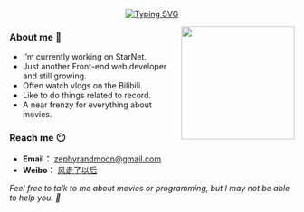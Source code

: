 <div align="center">

[![Typing SVG](https://readme-typing-svg.herokuapp.com?color=2A92C0&size=40&width=600&height=120&lines=Hey+There%2C+I'm+Zephyr+%F0%9F%98%89)](https://git.io/typing-svg)
   
</div>

<img align='right' src='https://raw.githubusercontent.com/SP-XD/SP-XD/main/images/linux.gif' width='200"'>

### About me 🤭
- I’m currently working on StarNet.
- Just another Front-end web developer and still growing.
- Often watch vlogs on the Bilibili.
- Like to do things related to record.
- A near frenzy for everything about movies.

### Reach me 😶
- **Email：** zephyrandmoon@gmail.com
- **Weibo：** [风走了以后](https://weibo.com/u/3011512391)

*Feel free to talk to me about movies or programming, but I may not be able to help you. 🤣*


